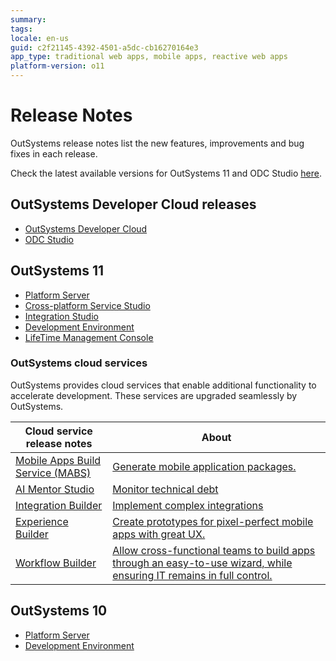 ```yaml
---
summary:
tags:
locale: en-us
guid: c2f21145-4392-4501-a5dc-cb16270164e3
app_type: traditional web apps, mobile apps, reactive web apps
platform-version: o11
---
```


# Release Notes

OutSystems release notes list the new features, improvements and bug fixes in each release.

Check the latest available versions for OutSystems 11 and ODC Studio [here](https://www.outsystems.com/downloads).

## OutSystems Developer Cloud releases

* [OutSystems Developer Cloud](../release-notes/odc/ga/ga.md)
* [ODC Studio](../release-notes/odc/odc-studio/odc-studio.md)

## OutSystems 11

* [Platform Server](../release-notes/11/platform-server/platform-server.md)
* [Cross-platform Service Studio](../release-notes/11/cross-platform-service-studio/cross-platform-service-studio.md)
* [Integration Studio](../release-notes/11/integration-studio/integration-studio.md)
* [Development Environment](../release-notes/11/development-environment/development-environment.md)
* [LifeTime Management Console](../release-notes/lifetime-management-console/lifetime-management-console.md)

### OutSystems cloud services

OutSystems provides cloud services that enable additional functionality to accelerate development. These services are upgraded seamlessly by OutSystems.

| Cloud service release notes | About |
|---|---|
| [Mobile Apps Build Service (MABS)](mabs/mabs-versions.md) | [Generate mobile application packages.](https://success.outsystems.com/Documentation/11/Delivering_Mobile_Apps/Mobile_Apps_Build_Service)|
| [AI Mentor Studio](../release-notes/ai-mentor-studio/ai-mentor-studio.md) | [Monitor technical debt](https://success.outsystems.com/Documentation/11/Managing_the_Applications_Lifecycle/Manage_technical_debt) |
| [Integration Builder](../release-notes/integration-builder/integration-builder.md) | [Implement complex integrations](https://success.outsystems.com/Documentation/11/Extensibility_and_Integration/Integration_Builder) |
| [Experience Builder](../release-notes/experience-builder/experience-builder.md) | [Create prototypes for pixel-perfect mobile apps with great UX.](https://success.outsystems.com/Documentation/Experience_Builder/Introduction_to_Experience_Builder) |
| [Workflow Builder](../release-notes/workflow-builder/workflow-builder.md) | [Allow cross-functional teams to build apps through an easy-to-use wizard, while ensuring IT remains in full control.](https://success.outsystems.com/Documentation/11/Developing_an_Application/Create_case_management_and_workflow_apps/Create_workflow_apps_with_Workflow_Builder) |

## OutSystems 10

* [Platform Server](../release-notes/10/platform-server/platform-server.md)
* [Development Environment](../release-notes/10/development-environment/development-environment.md)
